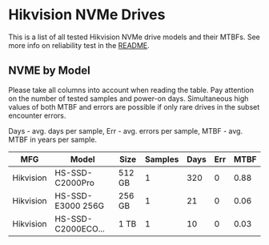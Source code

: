Hikvision NVMe Drives
=====================

This is a list of all tested Hikvision NVMe drive models and their MTBFs. See more
info on reliability test in the [README](https://github.com/bsdhw/SMART).

NVME by Model
------------

Please take all columns into account when reading the table. Pay attention on the
number of tested samples and power-on days. Simultaneous high values of both MTBF
and errors are possible if only rare drives in the subset encounter errors.

Days - avg. days per sample,
Err  - avg. errors per sample,
MTBF - avg. MTBF in years per sample.

| MFG       | Model              | Size   | Samples | Days  | Err   | MTBF |
|-----------|--------------------|--------|---------|-------|-------|------|
| Hikvision | HS-SSD-C2000Pro    | 512 GB | 1       | 320   | 0     | 0.88   |
| Hikvision | HS-SSD-E3000 256G  | 256 GB | 1       | 21    | 0     | 0.06   |
| Hikvision | HS-SSD-C2000ECO... | 1 TB   | 1       | 10    | 0     | 0.03   |
